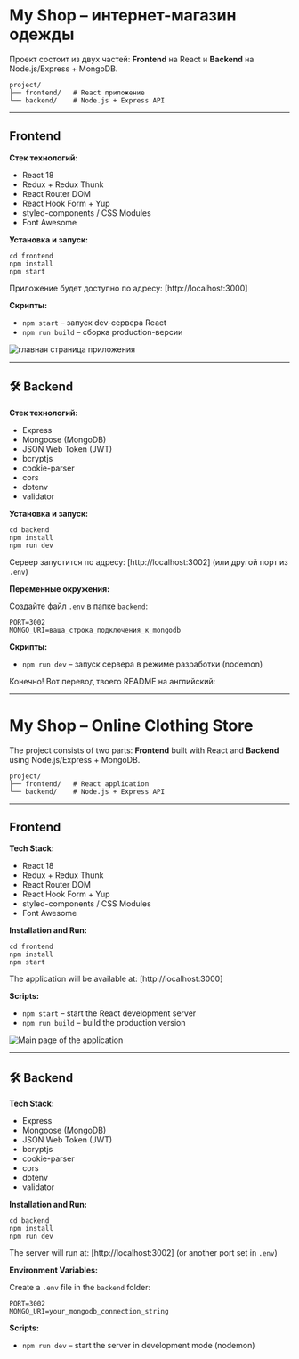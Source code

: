 
# My Shop – интернет-магазин одежды

Проект состоит из двух частей: **Frontend** на React и **Backend** на Node.js/Express + MongoDB.

```
project/
├── frontend/   # React приложение
└── backend/    # Node.js + Express API
````

---

##  Frontend

**Стек технологий:**
- React 18
- Redux + Redux Thunk
- React Router DOM
- React Hook Form + Yup
- styled-components / CSS Modules
- Font Awesome

**Установка и запуск:**

```
cd frontend
npm install
npm start
````

Приложение будет доступно по адресу: [http://localhost:3000]

**Скрипты:**

* `npm start` – запуск dev-сервера React
* `npm run build` – сборка production-версии


![главная страница приложения](image/loggedIn.png)

---

## 🛠 Backend

**Стек технологий:**

* Express
* Mongoose (MongoDB)
* JSON Web Token (JWT)
* bcryptjs
* cookie-parser
* cors
* dotenv
* validator

**Установка и запуск:**

```
cd backend
npm install
npm run dev
```

Сервер запустится по адресу: [http://localhost:3002] (или другой порт из `.env`)

**Переменные окружения:**

Создайте файл `.env` в папке `backend`:

```
PORT=3002
MONGO_URI=ваша_строка_подключения_к_mongodb
```

**Скрипты:**

* `npm run dev` – запуск сервера в режиме разработки (nodemon)


Конечно! Вот перевод твоего README на английский:

---

# My Shop – Online Clothing Store

The project consists of two parts: **Frontend** built with React and **Backend** using Node.js/Express + MongoDB.

```
project/
├── frontend/   # React application
└── backend/    # Node.js + Express API
```

---

## Frontend

**Tech Stack:**

* React 18
* Redux + Redux Thunk
* React Router DOM
* React Hook Form + Yup
* styled-components / CSS Modules
* Font Awesome

**Installation and Run:**

```
cd frontend
npm install
npm start
```

The application will be available at: \[http\://localhost:3000]

**Scripts:**

* `npm start` – start the React development server
* `npm run build` – build the production version

![Main page of the application](image/loggedIn.png)

---

## 🛠 Backend

**Tech Stack:**

* Express
* Mongoose (MongoDB)
* JSON Web Token (JWT)
* bcryptjs
* cookie-parser
* cors
* dotenv
* validator

**Installation and Run:**

```
cd backend
npm install
npm run dev
```

The server will run at: \[http\://localhost:3002] (or another port set in `.env`)

**Environment Variables:**

Create a `.env` file in the `backend` folder:

```
PORT=3002
MONGO_URI=your_mongodb_connection_string
```

**Scripts:**

* `npm run dev` – start the server in development mode (nodemon)

